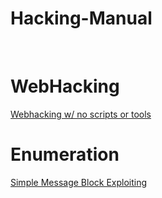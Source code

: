 # Hacking-Manual
<br>

# WebHacking
<a href="https://github.com/brentgarren/WebHacking/blob/main/README.md">Webhacking w/ no scripts or tools</a>
<br>

# Enumeration
<a href="https://github.com/brentgarren/Enumerating-SMB">Simple Message Block Exploiting</a>
